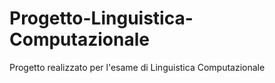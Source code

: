 # Progetto-Linguistica-Computazionale
Progetto realizzato per l'esame di Linguistica Computazionale
